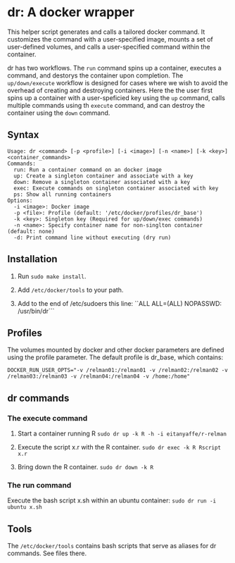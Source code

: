 # dr: A docker wrapper

This helper script generates and calls a tailored docker command. It
customizes the command with a user-specified image, mounts
a set of user-defined volumes, and calls a user-specified command within the
container. 

dr has two workflows. The ```run``` command
spins up a container, executes a command, and destorys the container upon completion. The ```up/down/execute```
workflow is designed for cases where we wish to avoid the overhead of
creating and destroying containers. Here the the user first spins up a
container with a user-speficied key using the ```up``` command, calls
multiple commands using th ```execute``` command, and can destroy the container
using the ```down``` command.

## Syntax
```
Usage: dr <command> [-p <profile>] [-i <image>] [-n <name>] [-k <key>] <container_commands>
Commands:
  run: Run a container command on an docker image
  up: Create a singleton container and associate with a key
  down: Remove a singleton container associated with a key
  exec: Execute commands on singleton container associated with key
  ps: Show all running containers
Options:
  -i <image>: Docker image
  -p <file>: Profile (default: '/etc/docker/profiles/dr_base')
  -k <key>: Singleton key (Required for up/down/exec commands)
  -n <name>: Specify container name for non-singlton container (default: none)
  -d: Print command line without executing (dry run)
```

## Installation

1. Run ```sudo make install```.

2. Add ```/etc/docker/tools``` to your path.

3. Add to the end of /etc/sudoers this line:
``ALL	ALL=(ALL) NOPASSWD: /usr/bin/dr```

## Profiles

The volumes mounted by docker and other docker parameters are defined
using the profile parameter. The default profile is dr_base, which contains:
```
DOCKER_RUN_USER_OPTS="-v /relman01:/relman01 -v /relman02:/relman02 -v /relman03:/relman03 -v /relman04:/relman04 -v /home:/home"
```

## dr commands

### The execute command

1. Start a container running R
```sudo dr up -k R -h -i eitanyaffe/r-relman```

2. Execute the script x.r with the R container.
```sudo dr exec -k R Rscript x.r```

3. Bring down the R container.
```sudo dr down -k R```

### The run command

Execute the bash script x.sh within an ubuntu container:
```sudo dr run -i ubuntu x.sh```

## Tools

The ```/etc/docker/tools``` contains bash scripts that serve as
aliases for dr commands. See files there.

